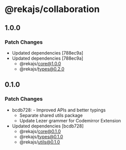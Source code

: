 # @rekajs/collaboration

## 1.0.0

### Patch Changes

- Updated dependencies [788ec9a]
- Updated dependencies [788ec9a]
  - @rekajs/core@1.0.0
  - @rekajs/types@0.2.0

## 0.1.0

### Patch Changes

- bcdb728: - Improved APIs and better typings
  - Separate shared utils package
  - Update Lezer grammer for Codemirror Extension
- Updated dependencies [bcdb728]
  - @rekajs/core@0.1.0
  - @rekajs/types@0.1.0
  - @rekajs/utils@0.1.0
